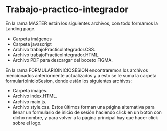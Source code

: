 # Trabajo-practico-integrador

En la rama MASTER están los siguientes archivos, con todo formamos la Landing page.
- Carpeta imágenes
- Carpeta javascript
- Archivo trabajoPracticoIntegrador.CSS.
- Archivo trabajoPracticoIntegrador.HTML.
- Archivo PDF para descargar del boceto FIGMA.

En la rama FORMULARIOINICIOSESION encontraremos los archivos mencionados anteriormente actualizados y a esto se le suma la carpeta formularioInicioSesion, donde están los siguientes archivos:
- Carpeta images.
- Archivo index.HTML.
- Archivo main.js.
- Archivo style.css.
Estos últimos forman una página alternativa para llenar un formulario de inicio de sesión haciendo click en un botón con dicho nombre, y para volver a la página principal hay que hacer click sobre el logo.
